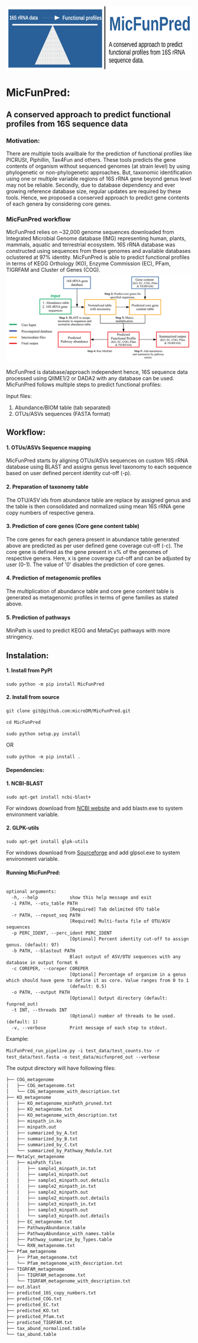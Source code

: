 [<img src="logo.jpeg" width=1000 height=175>](http://210.212.161.138/MicFunPred/)
# MicFunPred:
## A conserved approach to predict functional profiles from 16S sequence data

### Motivation: 
There are multiple tools availbale for the prediction of functional profiles like PICRUSt, Piphillin, Tax4Fun and others. These tools predicts the gene contents of organism without sequenced genomes (at strain level) by using phylogenetic or non-phylogenetic approaches. But, taxonomic identification using one or multiple variable regions of 16S rRNA gene beyond genus level may not be reliable. Secondly, due to database dependency and ever growing reference database size, regular updates are required by these tools. Hence, we proposed a conserved approach to predict gene contents of each genera by considering core genes.

### MicFunPred workflow
MicFunPred relies on ~32,000 genome sequences downloaded from Integrated Microbial Genome database (IMG) representing human, plants, mammals, aquatic and terrestrial ecosystem. 16S rRNA database was constructed using sequences from these genomes and available databases oclustered at 97% identity. MicFunPred is able to predict functional profiles in terms of KEGG Orthology (KO), Enzyme Commission (EC), PFam, TIGRFAM and Cluster of Genes (COG).
![MicFunPred Workflow](workflow.jpeg)

MicFunPred is database/approach independent hence, 16S sequence data processed using QIIME1/2 or DADA2 with any database can be used. MicFunPred follows multiple steps to predict functional profiles:

Input files:

1. Abundance/BIOM table (tab separated)
2. OTUs/ASVs sequences (FASTA format)

## Workflow:

#### 1. OTUs/ASVs Sequence mapping
MicFunPred starts by aligning OTUs/ASVs sequences on custom 16S rRNA database using BLAST and assigns genus level taxonomy to each sequence based on user defined percent identity cut-off (-p).

#### 2. Preparation of taxonomy table
The OTU/ASV ids from abundance table are replace by assigned genus and the table is then consolidated and normalized using mean 16S rRNA gene copy numbers of respective genera.

#### 3. Prediction of core genes (Core gene content table)
The core genes for each genera present in abundance table generated above are predicted as per user defined gene coverage cut-off (-c). The core gene is defined as the gene present in x% of the genomes of respective genera. Here, x is gene coverage cut-off and can be adjusted by user (0-1). The value of '0' disables the prediction of core genes.

#### 4. Prediction of metagenomic profiles
The multiplication of abundance table and core gene content table is generated as metagenomic profiles in terms of gene families as stated above.

#### 5. Prediction of pathways
MinPath is used to predict KEGG and MetaCyc pathways with more stringency.

## Instalation:

#### 1. Install from PyPI
`sudo python -m pip install MicFunPred`
#### 2. Install from source
`git clone git@github.com:microDM/MicFunPred.git`

`cd MicFunPred`

`sudo python setup.py install`

OR

`sudo python -m pip install .`

#### Dependencies:

#### 1. NCBI-BLAST
`sudo apt-get install ncbi-blast+`

For windows download from [NCBI website](https://ftp.ncbi.nlm.nih.gov/blast/executables/blast+/LATEST/) and add blastn.exe to system environment variable.

#### 2. GLPK-utils
`sudo apt-get install glpk-utils`

For windows download from [Sourceforge](https://sourceforge.net/projects/winglpk/) and add glpsol.exe to system environment variable.

#### Running MicFunPred:

```usage: MicFunPred_run_pipeline.py [-h] [-i PATH] [-r PATH] [-p PERC_IDENT] [-b PATH] [-c COREPER] [-o PATH] [-t INT] [-v]

optional arguments:
  -h, --help            show this help message and exit
  -i PATH, --otu_table PATH
                        [Required] Tab delimited OTU table
  -r PATH, --repset_seq PATH
                        [Required] Multi-fasta file of OTU/ASV sequences
  -p PERC_IDENT, --perc_ident PERC_IDENT
                        [Optional] Percent identity cut-off to assign genus. (default: 97)
  -b PATH, --blastout PATH
                        Blast output of ASV/OTU sequences with any database in output format 6
  -c COREPER, --coreper COREPER
                        [Optional] Percentage of organism in a genus which should have gene to define it as core. Value ranges from 0 to 1
                        (default: 0.5)
  -o PATH, --output PATH
                        [Optional] Output directory (default: funpred_out)
  -t INT, --threads INT
                        (Optional) number of threads to be used. (default: 1)
  -v, --verbose         Print message of each step to stdout.
```
Example:

`MicFunPred_run_pipeline.py -i test_data/test_counts.tsv -r test_data/test.fasta -o test_data/micfunpred_out --verbose`

The output directory will have following files:
```
├── COG_metagenome
│   ├── COG_metagenome.txt
│   └── COG_metagenome_with_description.txt
├── KO_metagenome
│   ├── KO_metagenome_minPath_pruned.txt
│   ├── KO_metagenome.txt
│   ├── KO_metagenome_with_description.txt
│   ├── minpath_in.ko
│   ├── minpath.out
│   ├── summarized_by_A.txt
│   ├── summarized_by_B.txt
│   ├── summarized_by_C.txt
│   └── summarized_by_Pathway_Module.txt
├── MetaCyc_metagenome
│   ├── minPath_files
│   │   ├── sample1_minpath_in.txt
│   │   ├── sample1_minpath.out
│   │   ├── sample1_minpath.out.details
│   │   ├── sample2_minpath_in.txt
│   │   ├── sample2_minpath.out
│   │   ├── sample2_minpath.out.details
│   │   ├── sample3_minpath_in.txt
│   │   ├── sample3_minpath.out
│   │   └── sample3_minpath.out.details
│   ├── EC_metagenome.txt
│   ├── PathwayAbundance.table
│   ├── PathwayAbundance_with_names.table
│   ├── Pathway_summarize_by_Types.table
│   └── RXN_metagenome.txt
├── Pfam_metagenome
│   ├── Pfam_metagenome.txt
│   └── Pfam_metagenome_with_description.txt
├── TIGRFAM_metagenome
│   ├── TIGRFAM_metagenome.txt
│   └── TIGRFAM_metagenome_with_description.txt
├── out.blast
├── predicted_16S_copy_numbers.txt
├── predicted_COG.txt
├── predicted_EC.txt
├── predicted_KO.txt
├── predicted_Pfam.txt
├── predicted_TIGRFAM.txt
├── tax_abund_normalized.table
└── tax_abund.table

```
